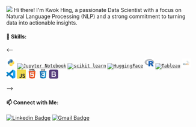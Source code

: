 <img src="https://media.giphy.com/media/hvRJCLFzcasrR4ia7z/giphy.gif" width="14"> Hi there! I'm Kwok Hing, a passionate Data Scientist with a focus on Natural Language Processing (NLP) and a strong commitment to turning data into actionable insights.


#### 📝  Skills:
<-- <p>
<code><a href="https://www.python.org/"><img src="https://raw.githubusercontent.com/github/explore/80688e429a7d4ef2fca1e82350fe8e3517d3494d/topics/python/python.png" alt="Python" height="25"></a></code>
<code><a href="https://jupyter.org/"><img src="https://cdn.icon-icons.com/icons2/2699/PNG/512/jupyter_logo_icon_169453.png" alt="Jupyter Notebook" height="26"></a></code>
<code><a href="https://scikit-learn.org/stable/"><img src="https://camo.githubusercontent.com/476da1f6b132a5c4d8f9126f65679ec994ef7521db13e13ef3aefa846c7bbc75/68747470733a2f2f75706c6f61642e77696b696d656469612e6f72672f77696b6970656469612f636f6d6d6f6e732f7468756d622f302f30352f5363696b69745f6c6561726e5f6c6f676f5f736d616c6c2e7376672f3132303070782d5363696b69745f6c6561726e5f6c6f676f5f736d616c6c2e7376672e706e67" alt="scikit learn" height="24"></a></code>
<code><a href="https://huggingface.co/"><img src="https://scikit-learn.org/stable/_static/huggingface_logo-noborder.png" alt="HuggingFace" height="25"></a></code>
<code><a href="https://www.r-project.org/"><img src="https://raw.githubusercontent.com/github/explore/80688e429a7d4ef2fca1e82350fe8e3517d3494d/topics/r/r.png" alt="R" height="25"></a></code>
<code><a href="https://www.tableau.com/"><img src="https://avatars.githubusercontent.com/u/828667?s=200&v=4" alt="Tableau" height="24"></a></code>
<code><a href="https://www.mysql.com/"><img src="https://raw.githubusercontent.com/github/explore/80688e429a7d4ef2fca1e82350fe8e3517d3494d/topics/mysql/mysql.png" alt="MySQL" height="24"></a></code>
<code><a href="https://code.visualstudio.com/"><img src="https://raw.githubusercontent.com/github/explore/80688e429a7d4ef2fca1e82350fe8e3517d3494d/topics/visual-studio-code/visual-studio-code.png" alt="VS Code" height="24"></a></code>
<code><a href="https://www.javascript.com/"><img src="https://raw.githubusercontent.com/github/explore/80688e429a7d4ef2fca1e82350fe8e3517d3494d/topics/javascript/javascript.png" alt="Javascript" height="24"></a></code>
<code><a href="https://html.com/"><img src="https://raw.githubusercontent.com/github/explore/80688e429a7d4ef2fca1e82350fe8e3517d3494d/topics/html/html.png" alt="HTML5" height="25"></a></code>
<code><a href="https://www.w3.org/Style/CSS/Overview.en.html"><img src="https://raw.githubusercontent.com/github/explore/80688e429a7d4ef2fca1e82350fe8e3517d3494d/topics/css/css.png" alt="CSS3" height="25"></a></code>
<code><a href="https://getbootstrap.com/"><img src="https://raw.githubusercontent.com/github/explore/80688e429a7d4ef2fca1e82350fe8e3517d3494d/topics/bootstrap/bootstrap.png" alt="Bootstrap" height="24"></a></code>

</p> -->

#### 📫 Connect with Me:

[![Linkedin Badge](https://img.shields.io/badge/-Linkedin-blue?style=flat&logo=Linkedin&logoColor=white&link=https://www.linkedin.com/in/leongkwokhing/)](https://www.linkedin.com/in/leongkwokhing/)
[![Gmail Badge](https://img.shields.io/badge/-Gmail-c14438?style=flat&logo=Gmail&logoColor=white&link=mailto:leongkwokhing@gmail.com)](mailto:leongkwokhing@gmail.com)

<!--
- 🔭 I’m currently working on ...
- 🌱 I’m currently learning ...
- 👯 I’m looking to collaborate on ...
- 🤔 I’m looking for help with ...
- 💬 Ask me about ...
- 📫 How to reach me: ...
- 😄 Pronouns: ...
- ⚡ Fun fact: ...
-->
